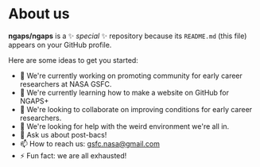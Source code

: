 # About us


**ngaps/ngaps** is a ✨ _special_ ✨ repository because its `README.md` (this file) appears on your GitHub profile.

Here are some ideas to get you started:

- 🔭 We're currently working on promoting community for early career researchers at NASA GSFC.
- 🌱 We're currently learning how to make a website on GitHub for NGAPS+
- 👯 We're looking to collaborate on improving conditions for early career researchers.
- 🤔 We're looking for help with the weird environment we're all in.
- 💬 Ask us about post-bacs!
- 📫 How to reach us: gsfc.nasa@gmail.com
- ⚡ Fun fact: we are all exhausted!

